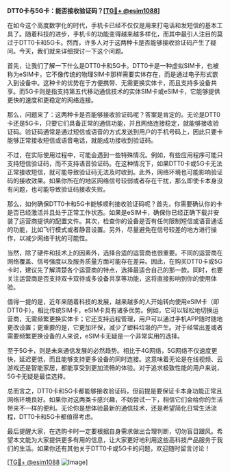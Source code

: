 **DTT0卡与5G卡：能否接收验证码？[[TG💪+ @esim1088](https://t.me/s/esim1088)]**

在如今这个高度数字化的时代，手机卡已经不仅仅是用来打电话和发短信的基本工具了。随着科技的进步，手机卡的功能变得越来越多样化，而其中最引人注目的莫过于DTT0卡和5G卡。然而，许多人对于这两种卡是否能够接收验证码产生了疑问。今天，我们就来详细探讨一下这个问题。

首先，让我们了解一下什么是DTT0卡和5G卡。DTT0卡是一种虚拟SIM卡，也被称为eSIM卡，它不像传统的物理SIM卡那样需要实体存在，而是通过电子形式嵌入到设备中。这种卡的优势在于方便携带、无需更换实体卡，而且支持多设备共享。而5G卡则是指支持第五代移动通信技术的实体SIM卡或eSIM卡，它能够提供更快的速度和更稳定的网络连接。

那么，问题来了：这两种卡是否能够接收验证码呢？答案是肯定的。无论是DTT0卡还是5G卡，只要它们具备正常的通信功能，并且网络连接稳定，就能够接收验证码。验证码通常是通过短信或语音的方式发送到用户的手机号码上，因此只要卡能够正常接收短信或语音电话，就能成功接收到验证码。

不过，在实际使用过程中，可能会遇到一些特殊情况。例如，有些应用程序可能只支持短信验证码，而不支持语音验证码。在这种情况下，如果DTT0卡或5G卡无法正常接收短信，就可能导致验证码无法及时收到。此外，网络环境也可能影响验证码的接收效果。如果你所在的地区网络信号较弱或者存在干扰，那么即使卡本身没有问题，也可能导致验证码接收失败。

那么，如何确保DTT0卡和5G卡能够顺利接收验证码呢？首先，你需要确认你的卡是否已经激活并且处于正常工作状态。如果是eSIM卡，确保你已经正确下载并安装了运营商提供的配置文件。其次，检查你的设备是否有任何限制短信或语音通话的功能，比如飞行模式或者静音设置。另外，尽量避免在信号较差的地方进行操作，以减少网络干扰的可能性。

当然，除了硬件和技术上的因素外，选择合适的运营商也很重要。不同的运营商在网络覆盖、信号强度以及服务质量方面可能存在差异。因此，在购买DTT0卡或5G卡时，建议先了解清楚各个运营商的特点，选择最适合自己的那一款。同时，也要关注运营商是否支持双卡双待或多设备共享等功能，这将直接影响到你的使用体验。

值得一提的是，近年来随着科技的发展，越来越多的人开始转向使用eSIM卡（即DTT0卡）。相比传统SIM卡，eSIM卡具有诸多优势。例如，它可以轻松地切换运营商，无需频繁更换实体卡；它还支持远程管理，用户可以通过手机APP随时随地更改设置；更重要的是，它更加环保，减少了塑料垃圾的产生。对于经常出差或者需要频繁更换设备的人来说，eSIM卡无疑是一个非常实用的选择。

至于5G卡，则是未来通信发展的必然趋势。相比于4G网络，5G网络不仅速度更快，延迟更低，而且能够支持更多设备的同时连接。这意味着无论是在线视频、云游戏还是智能家居，都能享受到更加流畅的体验。对于追求极致性能的用户来说，5G卡无疑是最佳选择。

总而言之，DTT0卡和5G卡都能够接收验证码，但前提是要保证卡本身功能正常且网络环境良好。如果你对这两类卡感兴趣，不妨尝试一下，相信它们会给你的生活带来不一样的便利。无论你是想体验最新的通信技术，还是希望简化日常生活流程，DTT0卡和5G卡都值得考虑。

最后提醒大家，在选购卡时一定要根据自身需求做出合理判断，切勿盲目跟风。希望本文能为大家提供更多有用的信息，让大家更好地利用这些高科技产品服务于我们的生活。如果你还有其他关于DTT0卡或5G卡的问题，欢迎随时留言讨论！

[[TG💪+ @esim1088](https://t.me/s/esim1088) ![Image](https://i.postimg.cc/4NQfJmqS/Snipaste-2025-05-13-00-14-12.png)]